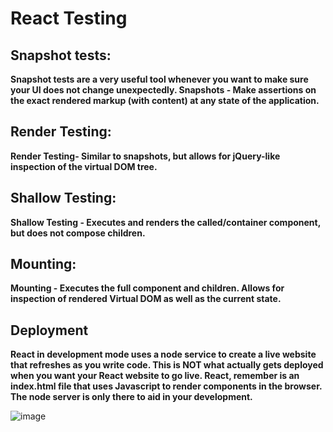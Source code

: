 # React Testing

## Snapshot tests:
**Snapshot tests are a very useful tool whenever you want to make sure your UI does not change unexpectedly. Snapshots - Make assertions on the exact rendered
markup (with content) at any state of the application.**

## Render Testing:
**Render Testing- Similar to snapshots, but allows for jQuery-like inspection of the virtual DOM tree.**

## Shallow Testing:
**Shallow Testing - Executes and renders the called/container component, but does not compose children.**

## Mounting:
**Mounting - Executes the full component and children. Allows for inspection of rendered Virtual DOM as well as the current state.**

## Deployment
**React in development mode uses a node service to create a live website that refreshes as you write code. This is NOT what actually gets deployed when you want
your React website to go live. React, remember is an index.html file that uses Javascript to render components in the browser. The node server is only there to 
aid in your development.**

![image](https://www.freecodecamp.org/news/content/images/size/w2000/2020/03/cover-3.png)
